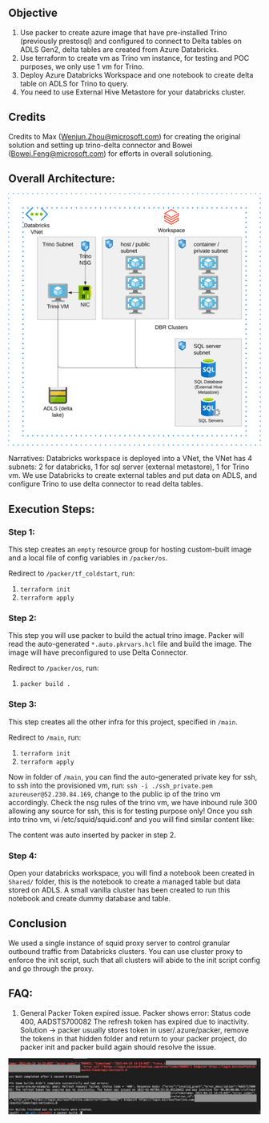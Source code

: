 ## Objective
1. Use packer to create azure image that have pre-installed Trino (previously prestosql) and configured to connect to Delta tables on ADLS Gen2, delta tables are created from Azure Databricks.
2. Use terraform to create vm as Trino vm instance, for testing and POC purposes, we only use 1 vm for Trino.
3. Deploy Azure Databricks Workspace and one notebook to create delta table on ADLS for Trino to query.
4. You need to use External Hive Metastore for your databricks cluster.

## Credits

Credits to Max (Wenjun.Zhou@microsoft.com) for creating the original solution and setting up trino-delta connector and Bowei (Bowei.Feng@microsoft.com) for efforts in overall solutioning.

## Overall Architecture:
<img src="../charts/trino-delta-connector.png" width="600">

Narratives: Databricks workspace is deployed into a VNet, the VNet has 4 subnets: 2 for databricks, 1 for sql server (external metastore), 1 for Trino vm. We use Databricks to create external tables and put data on ADLS, and configure Trino to use delta connector to read delta tables.

## Execution Steps:
### Step 1:

This step creates an `empty` resource group for hosting custom-built image and a local file of config variables in `/packer/os`.

Redirect to `/packer/tf_coldstart`, run:
   1. `terraform init`
   2. `terraform apply`

### Step 2:

This step you will use packer to build the actual trino image. Packer will read the auto-generated `*.auto.pkrvars.hcl` file and build the image. The image will have preconfigured to use Delta Connector.

Redirect to `/packer/os`, run:
   1. `packer build .`
   
### Step 3:

This step creates all the other infra for this project, specified in `/main`.

Redirect to `/main`, run:
   1. `terraform init`
   2. `terraform apply`

Now in folder of `/main`, you can find the auto-generated private key for ssh, to ssh into the provisioned vm, run:
`ssh -i ./ssh_private.pem azureuser@52.230.84.169`, change to the public ip of the trino vm accordingly. Check the nsg rules of the trino vm, we have inbound rule 300 allowing any source for ssh, this is for testing purpose only! Once you ssh into trino vm, vi /etc/squid/squid.conf and you will find similar content like:

The content was auto inserted by packer in step 2.

### Step 4:

Open your databricks workspace, you will find a notebook been created in `Shared/` folder, this is the notebook to create a managed table but data stored on ADLS.
A small vanilla cluster has been created to run this notebook and create dummy database and table.

## Conclusion

We used a single instance of squid proxy server to control granular outbound traffic from Databricks clusters. You can use cluster proxy to enforce the init script, such that all clusters will abide to the init script config and go through the proxy.

## FAQ:

1. General Packer Token expired issue. Packer shows error: Status code 400, AADSTS700082 The refresh token has expired due to inactivity.
Solution -> packer usually stores token in user/.azure/packer, remove the tokens in that hidden folder and return to your packer project, do packer init and packer build again should resolve the issue.

![alt text](../charts/packer-issue.png?raw=true)